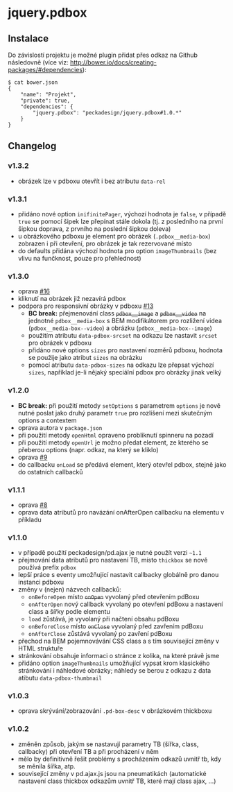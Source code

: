 # jquery.pdbox

## Instalace

Do závislostí projektu je možné plugin přidat přes odkaz na Github následovně (více viz: http://bower.io/docs/creating-packages/#dependencies):

```
$ cat bower.json
{
	"name": "Projekt",
	"private": true,
	"dependencies": {
		"jquery.pdbox": "peckadesign/jquery.pdbox#1.0.*"
	}
}
```

## Changelog

### v1.3.2
- obrázek lze v pdboxu otevřít i bez atributu `data-rel`

### v1.3.1
- přidáno nové option `inifinitePager`, výchozí hodnota je `false`, v případě `true` se pomocí šipek lze přepínat stále dokola (tj. z posledního na první šipkou doprava, z prvního na poslední šipkou doleva)
- u obrázkového pdboxu je element pro obrázek (`.pdbox__media-box`) zobrazen i při otevření, pro obrázek je tak rezervované místo
- do defaults přidána výchozí hodnota pro option `imageThumbnails` (bez vlivu na funčknost, pouze pro přehlednost) 

### v1.3.0
- oprava [#16](https://github.com/peckadesign/jquery.pdbox/issues/16)
- kliknutí na obrázek již nezavírá pdbox
- podpora pro responsivní obrázky v pdboxu [#13](https://github.com/peckadesign/jquery.pdbox/issues/13)
  - **BC break:** přejmenování class ~~`pdbox__image`~~ a ~~`pdbox__video`~~ na jednotné `pdbox__media-box` s BEM modifikátorem pro rozližení videa (`pdbox__media-box--video`) a obrázku (`pdbox__media-box--image`)
  - použitím atributu `data-pdbox-srcset` na odkazu lze nastavit `srcset` pro obrázek v pdboxu
  - přidáno nové options `sizes` pro nastavení rozměrů pdboxu, hodnota se použije jako atribut `sizes` na obrázku
  - pomocí atributu `data-pdbox-sizes` na odkazu lze přepsat výchozí `sizes`, například je-li nějaký speciální pdbox pro obrázky jinak velký

### v1.2.0
- **BC break:** při použití metody `setOptions` s parametrem `options` je nově nutné poslat jako druhý parametr `true` pro rozlišení mezi skutečným options a contextem
- oprava autora v `package.json`
- při použití metody `openHtml` opraveno probliknutí spinneru na pozadí
- při použití metody `openUrl` je možno předat element, ze kterého se přeberou options (napr. odkaz, na který se kliklo)
- oprava [#9](https://github.com/peckadesign/jquery.pdbox/issues/9)
- do callbacku `onLoad` se předává element, který otevřel pdbox, stejně jako do ostatních callbacků

### v1.1.1
- oprava [#8](https://github.com/peckadesign/jquery.pdbox/issues/8)
- oprava data atributů pro navázání onAfterOpen callbacku na elementu v příkladu

### v1.1.0
<!--
- přechod z callbacků na eventy?
-->
- v případě použití peckadesign/pd.ajax je nutné použít verzi `~1.1`
- přejmování data atributů pro nastavení TB, místo `thickbox` se nově používá prefix `pdbox`
- lepší práce s eventy umožňující nastavit callbacky globálně pro danou instanci pdboxu 
- změny v (nejen) názvech callbacků:
  - `onBeforeOpen` místo ~~`onOpen`~~ vyvolaný před otevřením pdBoxu
  - `onAfterOpen` nový callback vyvolaný po otevření pdBoxu a nastavení class a šířky podle elementu
  - `load` zůstává, je vyvolaný při načtení obsahu pdBoxu
  - `onBeforeClose` místo ~~`onClose`~~ vyvolaný před zavřením pdBoxu
  - `onAfterClose` zůstává  vyvolaný po zavření pdBoxu
- přechod na BEM pojemnovávání CSS class a s tím související změny v HTML struktuře
- stránkování obsahuje informaci o stránce z kolika, na které právě jsme
- přidáno option `imageThumbnails` umožňující vypsat krom klasického stránkování i náhledové obrázky; náhledy se berou z odkazu z data atibutu `data-pdbox-thumbnail` 

### v1.0.3
- oprava skrývání/zobrazování `.pd-box-desc` v obrázkovém thickboxu

### v1.0.2
- změněn způsob, jakým se nastavují parametry TB (šířka, class, callbacky) při otevření TB a při procházení v něm
- mělo by definitivně řešit problémy s procházením odkazů uvnitř tb, kdy se měnila šířka, atp.
- související změny v pd.ajax.js jsou na pneumatikách (automatické nastavení class thickbox odkazům uvnitř TB, které mají class ajax, ...)

